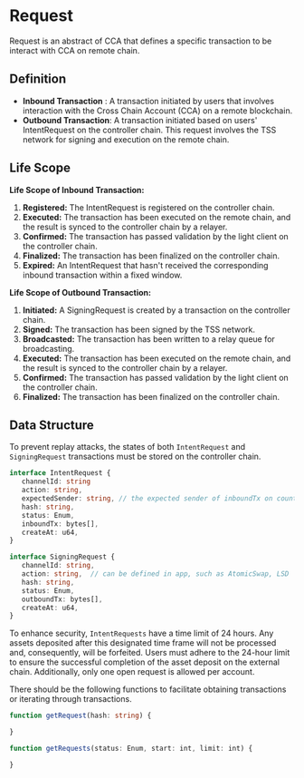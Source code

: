 # Request

Request is an abstract of CCA that defines a specific transaction to be interact with CCA on remote chain. 

## Definition

 - **Inbound Transaction** : A transaction initiated by users that involves interaction with the Cross Chain Account (CCA) on a remote blockchain.
 - **Outbound Transaction**: A transaction initiated based on users' IntentRequest on the controller chain. This request involves the TSS network for signing and execution on the remote chain.

## Life Scope

**Life Scope of Inbound Transaction:**
1. **Registered:** The IntentRequest is registered on the controller chain.
2. **Executed:** The transaction has been executed on the remote chain, and the result is synced to the controller chain by a relayer.
3. **Confirmed:** The transaction has passed validation by the light client on the controller chain.
4. **Finalized:** The transaction has been finalized on the controller chain.
5. **Expired:** An IntentRequest that hasn't received the corresponding inbound transaction within a fixed window.

**Life Scope of Outbound Transaction:**
1. **Initiated:** A SigningRequest is created by a transaction on the controller chain.
2. **Signed:** The transaction has been signed by the TSS network.
3. **Broadcasted:** The transaction has been written to a relay queue for broadcasting.
4. **Executed:** The transaction has been executed on the remote chain, and the result is synced to the controller chain by a relayer.
5. **Confirmed:** The transaction has passed validation by the light client on the controller chain.
6. **Finalized:** The transaction has been finalized on the controller chain.

## Data Structure

To prevent replay attacks, the states of both `IntentRequest` and `SigningRequest` transactions must be stored on the controller chain.

```ts
interface IntentRequest {
   channelId: string
   action: string,
   expectedSender: string, // the expected sender of inboundTx on counterparty chain
   hash: string,
   status: Enum,
   inboundTx: bytes[],
   createAt: u64,
}

interface SigningRequest {
   channelId: string,
   action: string,  // can be defined in app, such as AtomicSwap, LSD
   hash: string,
   status: Enum,
   outboundTx: bytes[],
   createAt: u64,
}
```

To enhance security, `IntentRequests` have a time limit of 24 hours. Any assets deposited after this designated time frame will not be processed and, consequently, will be forfeited. Users must adhere to the 24-hour limit to ensure the successful completion of the asset deposit on the external chain. Additionally, only one open request is allowed per account.

There should be the following functions to facilitate obtaining transactions or iterating through transactions.

```ts
function getRequest(hash: string) {

}

function getRequests(status: Enum, start: int, limit: int) {

}
```

